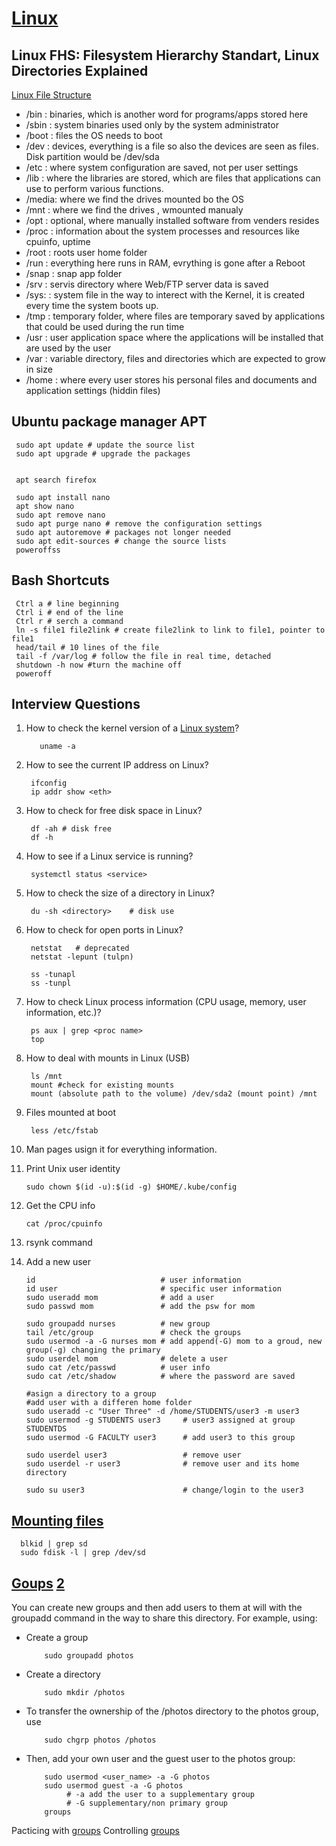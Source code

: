 # [Linux](https://www.youtube.com/channel/UCvA_wgsX6eFAOXI8Rbg_WiQ/playlists)

## Linux FHS: Filesystem Hierarchy Standart, Linux Directories Explained
[Linux File Structure](https://www.youtube.com/watch?v=HbgzrKJvDRw&pbjreload=10)

- /bin  : binaries, which is another word for programs/apps stored here
- /sbin : system binaries used only by the system administrator
- /boot : files the OS needs to boot
- /dev  : devices, everything is a file so also the devices are seen as files. Disk partition would be /dev/sda
- /etc  : where system configuration are saved, not per user settings 
- /lib  : where the libraries are stored, which are files that applications can use to perform various functions.
- /media: where we find the drives mounted bo the OS
- /mnt  : where we find the drives , wmounted manualy
- /opt  : optional, where manually installed software from venders resides
- /proc : information about the system processes and resources like cpuinfo, uptime
- /root : roots user home folder
- /run  : everything here runs in RAM, evrything is gone after a Reboot
- /snap : snap app folder
- /srv  : servis directory where Web/FTP server data is saved
- /sys: : system file in the way to interect with the Kernel, it is created every time the system boots up.
- /tmp  : temporary folder, where files are temporary saved by applications that could be used during the run time
- /usr  : user application space where the applications will be installed that are used by the user
- /var  : variable directory, files and directories which are expected to grow in size
- /home : where every user stores his personal files and documents and application settings (hiddin files)
     
## Ubuntu package manager APT
     
     sudo apt update # update the source list
     sudo apt upgrade # upgrade the packages
     
     
     apt search firefox
     
     sudo apt install nano
     apt show nano
     sudo apt remove nano
     sudo apt purge nano # remove the configuration settings
     sudo apt autoremove # packages not longer needed
     sudo apt edit-sources # change the source lists
     poweroffss


## Bash Shortcuts
     
     Ctrl a # line beginning
     Ctrl i # end of the line
     Ctrl r # serch a command
     ln -s file1 file2link # create file2link to link to file1, pointer to file1
     head/tail # 10 lines of the file
     tail -f /var/log # follow the file in real time, detached
     shutdown -h now #turn the machine off
     poweroff
     
     


## Interview Questions
1) How to check the kernel version of a [Linux system](https://www.youtube.com/watch?v=l0QGLMwR-lY)?
  
          uname -a
    
2) How to see the current IP address on Linux?

        ifconfig
        ip addr show <eth>

3) How to check for free disk space in Linux?

        df -ah # disk free
        df -h
        
4) How to see if a Linux service is running?

        systemctl status <service>

5) How to check the size of a directory in Linux?

        du -sh <directory>    # disk use

6) How to check for open ports in Linux?

        netstat   # deprecated
        netstat -lepunt (tulpn)
        
        ss -tunapl
        ss -tunpl

7) How to check Linux process information (CPU usage, memory, user information, etc.)?

        ps aux | grep <proc name>
        top
        
8) How to deal with mounts in Linux (USB)

        ls /mnt
        mount #check for existing mounts
        mount (absolute path to the volume) /dev/sda2 (mount point) /mnt

9) Files mounted at boot

        less /etc/fstab

9) Man pages usign it for everything information.


10) Print Unix user identity

        sudo chown $(id -u):$(id -g) $HOME/.kube/config
 
11) Get the CPU info
    
        cat /proc/cpuinfo

12) rsynk command


13) Add a new user
     
        id                            # user information
        id user                       # specific user information
        sudo useradd mom              # add a user
        sudo passwd mom               # add the psw for mom
          
        sudo groupadd nurses          # new group
        tail /etc/group               # check the groups
        sudo usermod -a -G nurses mom # add append(-G) mom to a groud, new group(-g) changing the primary
        sudo userdel mom              # delete a user
        sudo cat /etc/passwd          # user info
        sudo cat /etc/shadow          # where the password are saved
        
        #asign a directory to a group
        #add user with a differen home folder
        sudo useradd -c "User Three" -d /home/STUDENTS/user3 -m user3 
        sudo usermod -g STUDENTS user3     # user3 assigned at group STUDENTDS
        sudo usermod -G FACULTY user3      # add user3 to this group
        
        sudo userdel user3                 # remove user
        sudo userdel -r user3              # remove user and its home directory

        sudo su user3                      # change/login to the user3


## [Mounting files](https://linuxize.com/post/how-to-mount-and-unmount-file-systems-in-linux/)

      blkid | grep sd
      sudo fdisk -l | grep /dev/sd

## [Goups](https://www.linux.com/tutorials/users-groups-and-other-linux-beasts/) [2](https://www.linux.com/tutorials/users-groups-and-other-linux-beasts-part-2/)

You can create new groups and then add users to them at will with the groupadd command in the way to share this directory. For example, using:

- Create a group

          sudo groupadd photos 

- Create a directory

          sudo mkdir /photos
          
- To transfer the ownership of the /photos directory to the photos group, use

          sudo chgrp photos /photos

- Then, add your own user and the guest user to the photos group:

          sudo usermod <user_name> -a -G photos
          sudo usermod guest -a -G photos 
               # -a add the user to a supplementary group
               # -G supplementary/non primary group
          groups
          
Pacticing with [groups](https://www.linux.com/tutorials/how-manage-users-groups-linux/)
Controlling [groups](https://www.tecmint.com/set-access-control-lists-acls-and-disk-quotas-for-users-groups/)


















